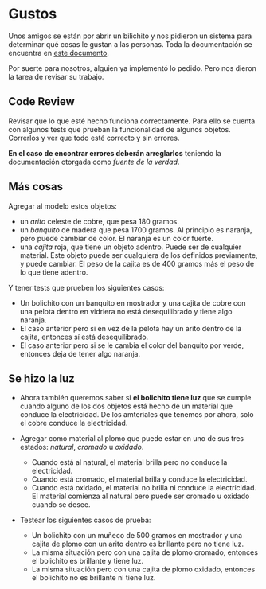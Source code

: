 # Gustos

Unos amigos se están por abrir un bilichito y nos pidieron un sistema para determinar qué cosas le gustan a las personas. Toda la documentación se encuentra en [este documento](doc/objetosGustos.md).

Por suerte para nosotros, alguien ya implementó lo pedido. Pero nos dieron la tarea de revisar su trabajo.

## Code Review

Revisar que lo que esté hecho funciona correctamente. Para ello se cuenta con algunos tests que prueban la funcionalidad de algunos objetos. Correrlos y ver que todo esté correcto y sin errores.

**En el caso de encontrar errores deberán arreglarlos** teniendo la documentación otorgada como _fuente de la verdad_.

## Más cosas

Agregar al modelo estos objetos:

- un _arito_ celeste de cobre, que pesa 180 gramos.
- un _banquito_ de madera que pesa 1700 gramos. 
  Al principio es naranja, pero puede cambiar de color. 
  El naranja es un color fuerte.
- una _cajita_ roja, que tiene un objeto adentro. Puede ser de cualquier material. 
  Este objeto puede ser cualquiera de los definidos previamente, y puede cambiar.
  El peso de la cajita es de 400 gramos más el peso de lo que tiene adentro.
    
Y tener tests que prueben los siguientes casos:
- Un bolichito con un banquito en mostrador y una cajita de cobre con una pelota dentro en vidriera no está desequilibrado y tiene algo naranja.
- El caso anterior pero si en vez de la pelota hay un arito dentro de la cajita, entonces sí está desequilibrado.
- El caso anterior pero si se le cambia el color del banquito por verde, entonces deja de tener algo naranja.


## Se hizo la luz

- Ahora también queremos saber si **el bolichito tiene luz** que se cumple cuando alguno de los dos objetos está hecho de un material que conduce la electricidad. De los amteriales que tenemos por ahora, solo el cobre conduce la electricidad.

- Agregar como material al plomo que puede estar en uno de sus tres estados: _natural_, _cromado_ u _oxidado_.
  - Cuando está al natural, el material brilla pero no conduce la electricidad.
  - Cuando está cromado, el material brilla y conduce la electricidad.
  - Cuando está oxidado, el material no brilla ni conduce la electricidad.
  El material comienza al natural pero puede ser cromado u oxidado cuando se desee.

- Testear los siguientes casos de prueba:
  - Un bolichito con un muñeco de 500 gramos en mostrador y una cajita de plomo con un arito dentro es brillante pero no tiene luz.
  - La misma situación pero con una cajita de plomo cromado, entonces el bolichito es brillante y tiene luz.
  - La misma situación pero con una cajita de plomo oxidado, entonces el bolichito no es brillante ni tiene luz.
